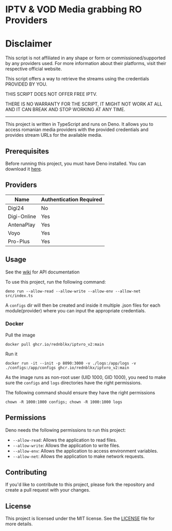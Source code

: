 # IPTV & VOD Media grabbing RO Providers

# Disclaimer

This script is not affiliated in any shape or form or commissioned/supported by
any providers used. For more information about their platforms, visit their
respective official website.

This script offers a way to retrieve the streams using the credentials PROVIDED
BY YOU.

THIS SCRIPT DOES NOT OFFER FREE IPTV.

THERE IS NO WARRANTY FOR THE SCRIPT, IT MIGHT NOT WORK AT ALL AND IT CAN BREAK
AND STOP WORKING AT ANY TIME.

---

This project is written in TypeScript and runs on Deno. It allows you to access
romanian media providers with the provided credentials and provides stream URLs
for the available media.

## Prerequisites

Before running this project, you must have Deno installed. You can download it
[here](https://deno.land/#installation).

## Providers

| Name        | Authentication Required |
| ----------- | ----------------------- |
| Digi24      | No                      |
| Digi-Online | Yes                     |
| AntenaPlay  | Yes                     |
| Voyo        | Yes                     |
| Pro-Plus    | Yes                     |

## Usage

See the [wiki](https://github.com/redmusicxd/iptvro_v2/wiki) for API
documentation

To use this project, run the following command:

`deno run --allow-read --allow-write --allow-env --allow-net src/index.ts`

A `configs` dir will then be created and inside it multiple .json files for each
module(provider) where you can input the appropriate credentials.

### Docker

Pull the image

`docker pull ghcr.io/rednblkx/iptvro_v2:main`

Run it

`docker run -it --init -p 8090:3000 -v ./logs:/app/logs -v ./configs:/app/configs ghcr.io/rednblkx/iptvro_v2:main`

As the image runs as non-root user (UID 1000, GID 1000), you need to make sure
the `configs` and `logs` directories have the right permissions.

The following command should ensure they have the right permissions

`chown -R 1000:1000 configs; chown -R 1000:1000 logs`

## Permissions

Deno needs the following permissions to run this project:

- `--allow-read`: Allows the application to read files.
- `--allow-write`: Allows the application to write files.
- `--allow-env`: Allows the application to access environment variables.
- `--allow-net`: Allows the application to make network requests.

## Contributing

If you'd like to contribute to this project, please fork the repository and
create a pull request with your changes.

## License

This project is licensed under the MIT license. See the [LICENSE](LICENSE) file
for more details.
